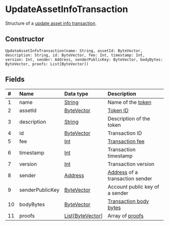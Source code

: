 # UpdateAssetInfoTransaction

Structure of a [update asset info transaction](/en/blockchain/transaction-type/update-asset-info-transaction).

## Constructor

``` ride
UpdateAssetInfoTransaction(name: String, assetId: ByteVector, description: String, id: ByteVector, fee: Int, timestamp: Int, version: Int, sender: Address, senderPublicKey: ByteVector, bodyBytes: ByteVector, proofs: List[ByteVector])
```

## Fields

| # | Name | Data type | Description |
| :--- | :--- | :--- | :--- |
| 1 | name | [String](/en/ride/v5/data-types/string) | Name of the [token](/en/blockchain/token/) |
| 2 | assetId | [ByteVector](/en/ride/v5/data-types/byte-vector) | [Token ID](/en/blockchain/token/token-id) |
| 3 | description | [String](/en/ride/v5/data-types/string) | Description of the token |
| 4 | id | [ByteVector](/en/ride/v5/data-types/byte-vector) | Transaction ID |
| 5 | fee | [Int](/en/ride/v5/data-types/int) | [Transaction fee](/en/blockchain/transaction/transaction-fee) |
| 6 | timestamp | [Int](/en/ride/v5/data-types/int) | Transaction timestamp |
| 7 | version | [Int](/en/ride/v5/data-types/int) | Transaction version |
| 8 | sender | [Address](/en/ride/v5/structures/common-structures/address) | [Address](/en/blockchain/account/address) of a transaction sender |
| 9 | senderPublicKey | [ByteVector](/en/ride/v5/data-types/byte-vector) | Account public key of a sender |
| 10 | bodyBytes | [ByteVector](/en/ride/v5/data-types/byte-vector) | [Transaction body bytes](/en/blockchain/glossary#t) |
| 11 | proofs | [List](/en/ride/v5/data-types/list)[[ByteVector](/en/ride/v5/data-types/byte-vector)] | Array of [proofs](/en/blockchain/transaction/transaction-proof) |
